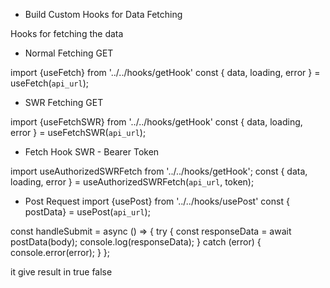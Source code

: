 - Build Custom Hooks for Data Fetching

Hooks for fetching the data

- Normal Fetching GET

import {useFetch} from '../../hooks/getHook'
const { data, loading, error } = useFetch(`api_url`);

- SWR Fetching GET

import {useFetchSWR} from '../../hooks/getHook'
const { data, loading, error } = useFetchSWR(`api_url`);

- Fetch Hook SWR - Bearer Token

import useAuthorizedSWRFetch from '../../hooks/getHook';
const { data, loading, error } = useAuthorizedSWRFetch(`api_url`, token);

- Post Request
  import {usePost} from '../../hooks/usePost'
  const { postData} = usePost(`api_url`);

const handleSubmit = async () => {
try {
const responseData = await postData(body);
console.log(responseData);
} catch (error) {
console.error(error);
}
};
<!--   // Local Stroage Admin Data
  const adminData = JSON.parse(localStorage.getItem("admin_user"));
  const isAuthenticated = !!admin ; --> it give result in true false

<!-- <Route path="/" element={<Splash />} />
<Route
path="/login"
element={
<PublicRoute
isAuthenticated={isAuthenticated}
element={<Login />}
/>
}
/>
<Route path="/signup" element={<SignUp />} />
<Route
path="/forgetpassword"
element={
<PublicRoute
isAuthenticated={isAuthenticated}
element={<ForgetPassword />}
/>
}
/>
<Route
path="/verifycode"
element={
<PublicRoute
isAuthenticated={isAuthenticated}
element={<VerificationCode />}
/>
}
/>
<Route
path="/newpassword"
element={
<PublicRoute
isAuthenticated={isAuthenticated}
element={<NewPassword />}
/>
}
/> -->
